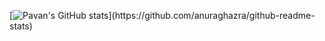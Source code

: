 [![Pavan's GitHub stats]("https://github-readme-stats.vercel.app/api/?username=pavs23&show_icons=true&theme=vue&bg_color=0000&count_private=true&hide_border=true")](https://github.com/anuraghazra/github-readme-stats)
